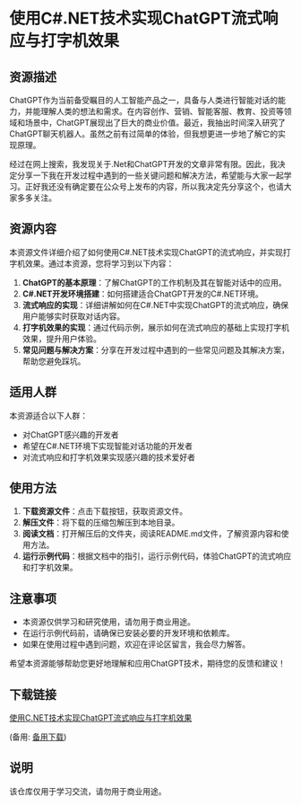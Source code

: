 # 使用C#.NET技术实现ChatGPT流式响应与打字机效果

## 资源描述

ChatGPT作为当前备受瞩目的人工智能产品之一，具备与人类进行智能对话的能力，并能理解人类的想法和需求。在内容创作、营销、智能客服、教育、投资等领域和场景中，ChatGPT展现出了巨大的商业价值。最近，我抽出时间深入研究了ChatGPT聊天机器人。虽然之前有过简单的体验，但我想更进一步地了解它的实现原理。

经过在网上搜索，我发现关于.Net和ChatGPT开发的文章非常有限。因此，我决定分享一下我在开发过程中遇到的一些关键问题和解决方法，希望能与大家一起学习。正好我还没有确定要在公众号上发布的内容，所以我决定先分享这个，也请大家多多关注。

## 资源内容

本资源文件详细介绍了如何使用C#.NET技术实现ChatGPT的流式响应，并实现打字机效果。通过本资源，您将学习到以下内容：

1. **ChatGPT的基本原理**：了解ChatGPT的工作机制及其在智能对话中的应用。
2. **C#.NET开发环境搭建**：如何搭建适合ChatGPT开发的C#.NET环境。
3. **流式响应的实现**：详细讲解如何在C#.NET中实现ChatGPT的流式响应，确保用户能够实时获取对话内容。
4. **打字机效果的实现**：通过代码示例，展示如何在流式响应的基础上实现打字机效果，提升用户体验。
5. **常见问题与解决方案**：分享在开发过程中遇到的一些常见问题及其解决方案，帮助您避免踩坑。

## 适用人群

本资源适合以下人群：

- 对ChatGPT感兴趣的开发者
- 希望在C#.NET环境下实现智能对话功能的开发者
- 对流式响应和打字机效果实现感兴趣的技术爱好者

## 使用方法

1. **下载资源文件**：点击下载按钮，获取资源文件。
2. **解压文件**：将下载的压缩包解压到本地目录。
3. **阅读文档**：打开解压后的文件夹，阅读README.md文件，了解资源内容和使用方法。
4. **运行示例代码**：根据文档中的指引，运行示例代码，体验ChatGPT的流式响应和打字机效果。

## 注意事项

- 本资源仅供学习和研究使用，请勿用于商业用途。
- 在运行示例代码前，请确保已安装必要的开发环境和依赖库。
- 如果在使用过程中遇到问题，欢迎在评论区留言，我会尽力解答。

希望本资源能够帮助您更好地理解和应用ChatGPT技术，期待您的反馈和建议！

## 下载链接
[使用C.NET技术实现ChatGPT流式响应与打字机效果](https://pan.quark.cn/s/fd85e20b7f44) 

(备用: [备用下载](https://pan.baidu.com/s/1Mi0zdSW2gBcDg9OA4jrZIg?pwd=1234))

## 说明

该仓库仅用于学习交流，请勿用于商业用途。
